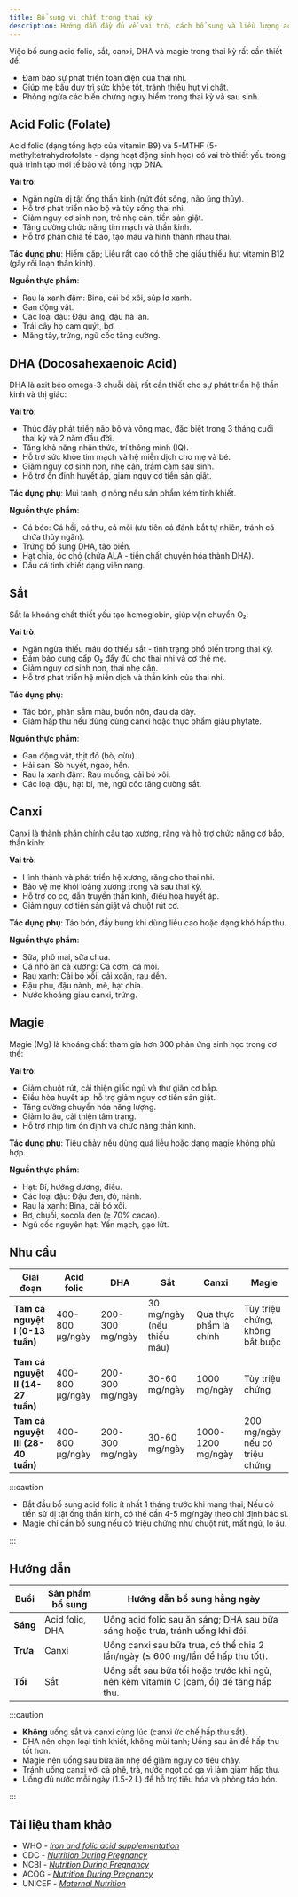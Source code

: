 ```yaml
---
title: Bổ sung vi chất trong thai kỳ
description: Hướng dẫn đầy đủ về vai trò, cách bổ sung và liều lượng acid folic, sắt, canxi, DHA, magie cho phụ nữ mang thai.
---
```


Việc bổ sung acid folic, sắt, canxi, DHA và magie trong thai kỳ rất cần thiết để:

- Đảm bảo sự phát triển toàn diện của thai nhi.
- Giúp mẹ bầu duy trì sức khỏe tốt, tránh thiếu hụt vi chất.
- Phòng ngừa các biến chứng nguy hiểm trong thai kỳ và sau sinh.

## Acid Folic (Folate)

Acid folic (dạng tổng hợp của vitamin B9) và 5-MTHF (5-methyltetrahydrofolate - dạng hoạt động sinh học) có vai trò thiết yếu trong quá trình tạo mới tế bào và tổng hợp DNA.

**Vai trò**:

- Ngăn ngừa dị tật ống thần kinh (nứt đốt sống, não úng thủy).
- Hỗ trợ phát triển não bộ và tủy sống thai nhi.
- Giảm nguy cơ sinh non, trẻ nhẹ cân, tiền sản giật.
- Tăng cường chức năng tim mạch và thần kinh.
- Hỗ trợ phân chia tế bào, tạo máu và hình thành nhau thai.

**Tác dụng phụ**: Hiếm gặp; Liều rất cao có thể che giấu thiếu hụt vitamin B12 (gây rối loạn thần kinh).

**Nguồn thực phẩm**:

- Rau lá xanh đậm: Bina, cải bó xôi, súp lơ xanh.
- Gan động vật.
- Các loại đậu: Đậu lăng, đậu hà lan.
- Trái cây họ cam quýt, bơ.
- Măng tây, trứng, ngũ cốc tăng cường.

## DHA (Docosahexaenoic Acid)

DHA là axit béo omega-3 chuỗi dài, rất cần thiết cho sự phát triển hệ thần kinh và thị giác:

**Vai trò**:

- Thúc đẩy phát triển não bộ và võng mạc, đặc biệt trong 3 tháng cuối thai kỳ và 2 năm đầu đời.
- Tăng khả năng nhận thức, trí thông minh (IQ).
- Hỗ trợ sức khỏe tim mạch và hệ miễn dịch cho mẹ và bé.
- Giảm nguy cơ sinh non, nhẹ cân, trầm cảm sau sinh.
- Hỗ trợ ổn định huyết áp, giảm nguy cơ tiền sản giật.

**Tác dụng phụ**: Mùi tanh, ợ nóng nếu sản phẩm kém tinh khiết.

**Nguồn thực phẩm**:

- Cá béo: Cá hồi, cá thu, cá mòi (ưu tiên cá đánh bắt tự nhiên, tránh cá chứa thủy ngân).
- Trứng bổ sung DHA, tảo biển.
- Hạt chia, óc chó (chứa ALA - tiền chất chuyển hóa thành DHA).
- Dầu cá tinh khiết dạng viên nang.

## Sắt

Sắt là khoáng chất thiết yếu tạo hemoglobin, giúp vận chuyển O₂:

**Vai trò**:

- Ngăn ngừa thiếu máu do thiếu sắt - tình trạng phổ biến trong thai kỳ.
- Đảm bảo cung cấp O₂ đầy đủ cho thai nhi và cơ thể mẹ.
- Giảm nguy cơ sinh non, thai nhẹ cân.
- Hỗ trợ phát triển hệ miễn dịch và thần kinh của thai nhi.

**Tác dụng phụ**:

- Táo bón, phân sẫm màu, buồn nôn, đau dạ dày.
- Giảm hấp thu nếu dùng cùng canxi hoặc thực phẩm giàu phytate.

**Nguồn thực phẩm**:

- Gan động vật, thịt đỏ (bò, cừu).
- Hải sản: Sò huyết, ngao, hến.
- Rau lá xanh đậm: Rau muống, cải bó xôi.
- Các loại đậu, hạt bí, mè, ngũ cốc tăng cường sắt.

## Canxi

Canxi là thành phần chính cấu tạo xương, răng và hỗ trợ chức năng cơ bắp, thần kinh:

**Vai trò**:

- Hình thành và phát triển hệ xương, răng cho thai nhi.
- Bảo vệ mẹ khỏi loãng xương trong và sau thai kỳ.
- Hỗ trợ co cơ, dẫn truyền thần kinh, điều hòa huyết áp.
- Giảm nguy cơ tiền sản giật và chuột rút cơ.

**Tác dụng phụ**: Táo bón, đầy bụng khi dùng liều cao hoặc dạng khó hấp thu.

**Nguồn thực phẩm**:

- Sữa, phô mai, sữa chua.
- Cá nhỏ ăn cả xương: Cá cơm, cá mòi.
- Rau xanh: Cải bó xôi, cải xoăn, rau dền.
- Đậu phụ, đậu nành, mè, hạt chia.
- Nước khoáng giàu canxi, trứng.

## Magie

Magie (Mg) là khoáng chất tham gia hơn 300 phản ứng sinh học trong cơ thể:

**Vai trò**:

- Giảm chuột rút, cải thiện giấc ngủ và thư giãn cơ bắp.
- Điều hòa huyết áp, hỗ trợ giảm nguy cơ tiền sản giật.
- Tăng cường chuyển hóa năng lượng.
- Giảm lo âu, cải thiện tâm trạng.
- Hỗ trợ nhịp tim ổn định và chức năng thần kinh.

**Tác dụng phụ**: Tiêu chảy nếu dùng quá liều hoặc dạng magie không phù hợp.

**Nguồn thực phẩm**:

- Hạt: Bí, hướng dương, điều.
- Các loại đậu: Đậu đen, đỏ, nành.
- Rau lá xanh: Bina, cải bó xôi.
- Bơ, chuối, socola đen (≥ 70% cacao).
- Ngũ cốc nguyên hạt: Yến mạch, gạo lứt.

## Nhu cầu

| Giai đoạn                          | Acid folic      | DHA             | Sắt                        | Canxi                  | Magie                           |
| ---------------------------------- | --------------- | --------------- | -------------------------- | ---------------------- | ------------------------------- |
| **Tam cá nguyệt I (0-13 tuần)**    | 400-800 µg/ngày | 200-300 mg/ngày | 30 mg/ngày (nếu thiếu máu) | Qua thực phẩm là chính | Tùy triệu chứng, không bắt buộc |
| **Tam cá nguyệt II (14-27 tuần)**  | 400-800 µg/ngày | 200-300 mg/ngày | 30-60 mg/ngày              | 1000 mg/ngày           | Tùy triệu chứng                 |
| **Tam cá nguyệt III (28-40 tuần)** | 400-800 µg/ngày | 200-300 mg/ngày | 30-60 mg/ngày              | 1000-1200 mg/ngày      | 200 mg/ngày nếu có triệu chứng  |

:::caution

- Bắt đầu bổ sung acid folic ít nhất 1 tháng trước khi mang thai; Nếu có tiền sử dị tật ống thần kinh, có thể cần 4-5 mg/ngày theo chỉ định bác sĩ.
- Magie chỉ cần bổ sung nếu có triệu chứng như chuột rút, mất ngủ, lo âu.

:::

## Hướng dẫn

| Buổi     | Sản phẩm bổ sung | Hướng dẫn bổ sung hằng ngày                                                           |
| -------- | ---------------- | ------------------------------------------------------------------------------------- |
| **Sáng** | Acid folic, DHA  | Uống acid folic sau ăn sáng; DHA sau bữa sáng hoặc trưa, tránh uống khi đói.          |
| **Trưa** | Canxi            | Uống canxi sau bữa trưa, có thể chia 2 lần/ngày (≤ 600 mg/lần để hấp thu tốt).        |
| **Tối**  | Sắt              | Uống sắt sau bữa tối hoặc trước khi ngủ, nên kèm vitamin C (cam, ổi) để tăng hấp thu. |

:::caution

- **Không** uống sắt và canxi cùng lúc (canxi ức chế hấp thu sắt).
- DHA nên chọn loại tinh khiết, không mùi tanh; Uống sau ăn để hấp thu tốt hơn.
- Magie nên uống sau bữa ăn nhẹ để giảm nguy cơ tiêu chảy.
- Tránh uống canxi với cà phê, trà, nước ngọt có ga vì làm giảm hấp thu.
- Uống đủ nước mỗi ngày (1.5-2 L) để hỗ trợ tiêu hóa và phòng táo bón.

:::

## Tài liệu tham khảo

- WHO - [_Iron and folic acid supplementation_](https://www.who.int/nutrition/publications/micronutrients/guidelines/iron_folic_acid_supplementation/en/)
- CDC - [_Nutrition During Pregnancy_](https://www.cdc.gov/nutrition/pregnancy-and-breastfeeding.html)
- NCBI - [_Nutrition During Pregnancy_](https://www.ncbi.nlm.nih.gov/books/NBK217107/)
- ACOG - [_Nutrition During Pregnancy_](https://www.acog.org/womens-health/faqs/nutrition-during-pregnancy)
- UNICEF - [_Maternal Nutrition_](https://www.unicef.org/documents/maternal-nutrition)
